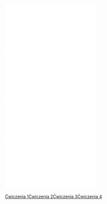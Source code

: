 ![Adobe Scan 6 Nov 2022](/Notatki/Semestr%201/Algebra%20liniowa%20z%20geometri%C4%85%20analityczn%C4%85/%C4%86wiczenia/Kolos%201/Adobe%20Scan%206%20Nov%202022.pdf)
![Adobe Scan 6 Nov 2022 (1)](/Notatki/Semestr%201/Algebra%20liniowa%20z%20geometri%C4%85%20analityczn%C4%85/%C4%86wiczenia/Kolos%201/Adobe%20Scan%206%20Nov%202022%20(1).pdf)
![Adobe Scan 6 Nov 2022 (2)](/Notatki/Semestr%201/Algebra%20liniowa%20z%20geometri%C4%85%20analityczn%C4%85/%C4%86wiczenia/Kolos%201/Adobe%20Scan%206%20Nov%202022%20(2).pdf)
![Adobe Scan 6 Nov 2022 (3)](/Notatki/Semestr%201/Algebra%20liniowa%20z%20geometri%C4%85%20analityczn%C4%85/%C4%86wiczenia/Kolos%201/Adobe%20Scan%206%20Nov%202022%20(3).pdf)

[Ćwiczenia 1](/Notatki/Semestr%201/Algebra%20liniowa%20z%20geometri%C4%85%20analityczn%C4%85/%C4%86wiczenia/%C4%86wiczenia%201/%C4%86wiczenia%201.md)[Ćwiczenia 2](/Notatki/Semestr%201/Algebra%20liniowa%20z%20geometri%C4%85%20analityczn%C4%85/%C4%86wiczenia/%C4%86wiczenia%202/%C4%86wiczenia%202.md)[Ćwiczenia 3](/Notatki/Semestr%201/Algebra%20liniowa%20z%20geometri%C4%85%20analityczn%C4%85/%C4%86wiczenia/%C4%86wiczenia%203/%C4%86wiczenia%203.md)[Ćwiczenia 4](/Notatki/Semestr%201/Algebra%20liniowa%20z%20geometri%C4%85%20analityczn%C4%85/%C4%86wiczenia/%C4%86wiczenia%204/%C4%86wiczenia%204.md)